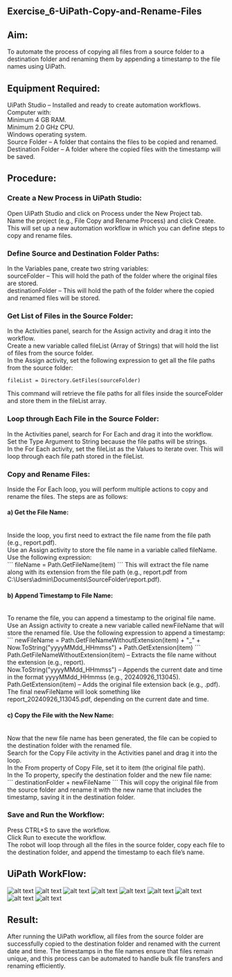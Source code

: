 ## Exercise_6-UiPath-Copy-and-Rename-Files

## Aim:

To automate the process of copying all files from a source folder to a destination folder and renaming them by appending a timestamp to the file names using UiPath.

## Equipment Required:

UiPath Studio – Installed and ready to create automation workflows.<br>
Computer with:<br>
Minimum 4 GB RAM.<br>
Minimum 2.0 GHz CPU.<br>
Windows operating system.<br>
Source Folder – A folder that contains the files to be copied and renamed.<br>
Destination Folder – A folder where the copied files with the timestamp will be saved.

## Procedure:

### Create a New Process in UiPath Studio:

Open UiPath Studio and click on Process under the New Project tab.<br>
Name the project (e.g., File Copy and Rename Process) and click Create.<br>
This will set up a new automation workflow in which you can define steps to copy and rename files.

### Define Source and Destination Folder Paths:

In the Variables pane, create two string variables:<br>
sourceFolder – This will hold the path of the folder where the original files are stored.<br>
destinationFolder – This will hold the path of the folder where the copied and renamed files will be stored.

### Get List of Files in the Source Folder:

In the Activities panel, search for the Assign activity and drag it into the workflow.<br>
Create a new variable called fileList (Array of Strings) that will hold the list of files from the source folder.<br>
In the Assign activity, set the following expression to get all the file paths from the source folder:<br>

```
fileList = Directory.GetFiles(sourceFolder)
```

This command will retrieve the file paths for all files inside the sourceFolder and store them in the fileList array.

### Loop through Each File in the Source Folder:

In the Activities panel, search for For Each and drag it into the workflow.<br>
Set the Type Argument to String because the file paths will be strings.<br>
In the For Each activity, set the fileList as the Values to iterate over. This will loop through each file path stored in the fileList.

### Copy and Rename Files:

Inside the For Each loop, you will perform multiple actions to copy and rename the files. The steps are as follows:<br>

#### a) Get the File Name:<br>

<br>
Inside the loop, you first need to extract the file name from the file path (e.g., report.pdf).<br>
Use an Assign activity to store the file name in a variable called fileName. Use the following expression:<br>
```
fileName = Path.GetFileName(item)
```
This will extract the file name along with its extension from the file path (e.g., report.pdf from C:\Users\admin\Documents\SourceFolder\report.pdf).<br>

#### b) Append Timestamp to File Name:<br>

<br>
To rename the file, you can append a timestamp to the original file name.<br>
Use an Assign activity to create a new variable called newFileName that will store the renamed file. Use the following expression to append a timestamp:<br>
```
newFileName = Path.GetFileNameWithoutExtension(item) + "_" + Now.ToString("yyyyMMdd_HHmmss") + Path.GetExtension(item)
```
Path.GetFileNameWithoutExtension(item) – Extracts the file name without the extension (e.g., report).<br>
Now.ToString("yyyyMMdd_HHmmss") – Appends the current date and time in the format yyyyMMdd_HHmmss (e.g., 20240926_113045).<br>
Path.GetExtension(item) – Adds the original file extension back (e.g., .pdf).<br>
The final newFileName will look something like report_20240926_113045.pdf, depending on the current date and time.<br>

#### c) Copy the File with the New Name:<br>

<br>
Now that the new file name has been generated, the file can be copied to the destination folder with the renamed file.<br>
Search for the Copy File activity in the Activities panel and drag it into the loop.<br>
In the From property of Copy File, set it to item (the original file path).<br>
In the To property, specify the destination folder and the new file name:<br>
```
destinationFolder + newFileName
```
This will copy the original file from the source folder and rename it with the new name that includes the timestamp, saving it in the destination folder.

### Save and Run the Workflow:

Press CTRL+S to save the workflow.<br>
Click Run to execute the workflow.<br>
The robot will loop through all the files in the source folder, copy each file to the destination folder, and append the timestamp to each file’s name.

## UiPath WorkFlow:

![alt text](<img/Screenshot 2024-09-26 192231.png>)
![alt text](<img/Screenshot 2024-09-26 192316.png>)
![alt text](<img/Screenshot 2024-09-26 192340.png>)
![alt text](<img/Screenshot 2024-09-26 192416.png>)
![alt text](<img/Screenshot 2024-09-26 192512.png>)
![alt text](<img/Screenshot 2024-09-26 192712.png>)
![alt text](<img/Screenshot 2024-09-26 192828.png>)
![alt text](<img/Screenshot 2024-09-26 192912.png>)
![alt text](<img/Screenshot 2024-09-26 192949.png>)

## Result:

After running the UiPath workflow, all files from the source folder are successfully copied to the destination folder and renamed with the current date and time. The timestamps in the file names ensure that files remain unique, and this process can be automated to handle bulk file transfers and renaming efficiently.
